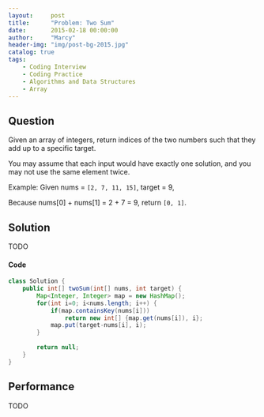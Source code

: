 ```yaml
---
layout:     post
title:      "Problem: Two Sum"
date:       2015-02-18 00:00:00
author:     "Marcy"
header-img: "img/post-bg-2015.jpg"
catalog: true
tags:
    - Coding Interview
    - Coding Practice
    - Algorithms and Data Structures
    - Array
---
```


## Question

Given an array of integers, return indices of the two numbers such that they add up to a specific target.

You may assume that each input would have exactly one solution, and you may not use the same element twice.

Example:
Given nums = `[2, 7, 11, 15]`, target = 9,

Because nums[0] + nums[1] = 2 + 7 = 9,
return `[0, 1]`.

## Solution
TODO

#### Code
```java
class Solution {
    public int[] twoSum(int[] nums, int target) {
        Map<Integer, Integer> map = new HashMap();
        for(int i=0; i<nums.length; i++) {
            if(map.containsKey(nums[i]))
                return new int[] {map.get(nums[i]), i};
            map.put(target-nums[i], i);
        }
        
        return null;
    }
}
```

## Performance
TODO